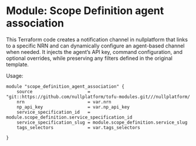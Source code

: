 



# Module: Scope Definition agent association

This Terraform code creates a notification channel in nullplatform that links to a specific NRN and can dynamically configure an agent-based channel when needed.
It injects the agent’s API key, command configuration, and optional overrides, while preserving any filters defined in the original template.

Usage:

```
module "scope_definition_agent_association" {
    source                     = "git::https://github.com/nullplatform/tofu-modules.git///nullplatform/
    nrn                        = var.nrn
    np_api_key                 = var.np_api_key
    service_specification_id   = module.scope_definition.service_specification_id
    service_specification_slug = module.scope_definition.service_slug
    tags_selectors             = var.tags_selectors

}

```
<!-- BEGIN_TF_DOCS -->

<!-- END_TF_DOCS -->
